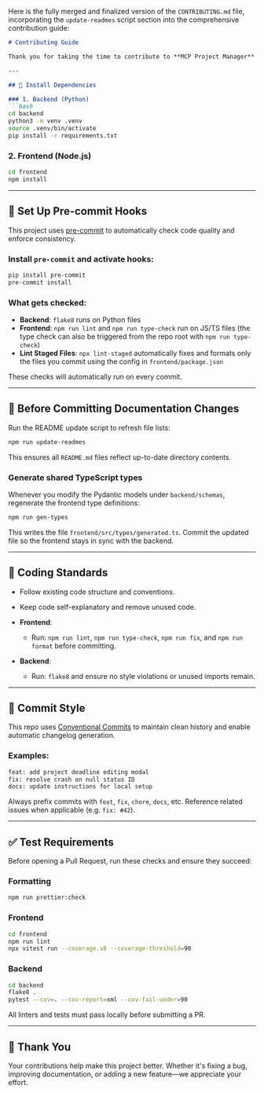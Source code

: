 Here is the fully merged and finalized version of the `CONTRIBUTING.md` file, incorporating the `update-readmes` script section into the comprehensive contribution guide:

```markdown
# Contributing Guide

Thank you for taking the time to contribute to **MCP Project Manager**! This project follows several conventions to ensure a clean, reliable, and collaborative development process.

---

## 🔧 Install Dependencies

### 1. Backend (Python)
```bash
cd backend
python3 -m venv .venv
source .venv/bin/activate
pip install -r requirements.txt
```

### 2. Frontend (Node.js)

```bash
cd frontend
npm install
```

---

## 🧹 Set Up Pre-commit Hooks

This project uses [pre-commit](https://pre-commit.com/) to automatically check code quality and enforce consistency.

### Install `pre-commit` and activate hooks:

```bash
pip install pre-commit
pre-commit install
```

### What gets checked:

* **Backend**: `flake8` runs on Python files
* **Frontend**: `npm run lint` and `npm run type-check` run on JS/TS files (the type check can also be triggered from the repo root with `npm run type-check`)
* **Lint Staged Files**: `npx lint-staged` automatically fixes and formats only the files you commit using the config in `frontend/package.json`

These checks will automatically run on every commit.

---

## 📝 Before Committing Documentation Changes

Run the README update script to refresh file lists:

```bash
npm run update-readmes
```

This ensures all `README.md` files reflect up-to-date directory contents.

### Generate shared TypeScript types

Whenever you modify the Pydantic models under `backend/schemas`, regenerate the
frontend type definitions:

```bash
npm run gen-types
```

This writes the file `frontend/src/types/generated.ts`. Commit the updated file
so the frontend stays in sync with the backend.

---

## 📐 Coding Standards

* Follow existing code structure and conventions.
* Keep code self-explanatory and remove unused code.
* **Frontend**:

  * Run: `npm run lint`, `npm run type-check`, `npm run fix`, and `npm run format` before committing.
* **Backend**:

  * Run: `flake8` and ensure no style violations or unused imports remain.

---

## 🧾 Commit Style

This repo uses [Conventional Commits](https://www.conventionalcommits.org/) to maintain clean history and enable automatic changelog generation.

### Examples:

```bash
feat: add project deadline editing modal
fix: resolve crash on null status ID
docs: update instructions for local setup
```

Always prefix commits with `feat`, `fix`, `chore`, `docs`, etc.
Reference related issues when applicable (e.g. `fix: #42`).

---

## ✅ Test Requirements

Before opening a Pull Request, run these checks and ensure they succeed:

### Formatting

```bash
npm run prettier:check
```

### Frontend

```bash
cd frontend
npm run lint
npx vitest run --coverage.v8 --coverage-threshold=90
```

### Backend

```bash
cd backend
flake8 .
pytest --cov=. --cov-report=xml --cov-fail-under=90
```

All linters and tests must pass locally before submitting a PR.

---

## 🤝 Thank You

Your contributions help make this project better.
Whether it's fixing a bug, improving documentation, or adding a new feature—we appreciate your effort.

```
```
